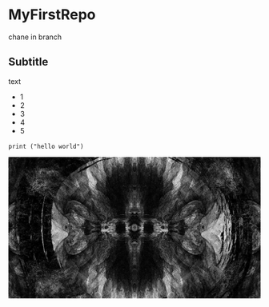 # MyFirstRepo
chane in branch 
## Subtitle 
text 
* 1
* 2
* 3
* 4
* 5
  
```
print ("hello world")
```
![Alt Text](Architects.jpg)
